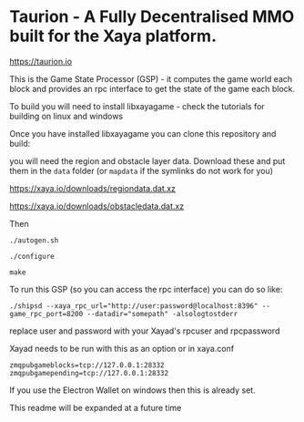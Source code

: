 Taurion - A Fully Decentralised MMO built for the Xaya platform.
================================================================

https://taurion.io

This is the Game State Processor (GSP) - it computes the game world each block and provides an rpc interface to get the state of the game each block.

To build you will need to install libxayagame - check the tutorials for building on linux and windows

Once you have installed libxayagame you can clone this repository and build:

you will need the region and obstacle layer data. Download these and put them in the `data` folder (or `mapdata` if the symlinks do not work for you)

https://xaya.io/downloads/regiondata.dat.xz

https://xaya.io/downloads/obstacledata.dat.xz

Then

```
./autogen.sh

./configure

make
```

To run this GSP (so you can access the rpc interface) you can do so like:

```
./shipsd --xaya_rpc_url="http://user:password@localhost:8396" --game_rpc_port=8200 --datadir="somepath" -alsologtostderr
```

replace user and password with your Xayad's rpcuser and rpcpassword

Xayad needs to be run with this as an option or in xaya.conf

```
zmqpubgameblocks=tcp://127.0.0.1:28332
zmqpubgamepending=tcp://127.0.0.1:28332
```

If you use the Electron Wallet on windows then this is already set.


This readme will be expanded at a future time
